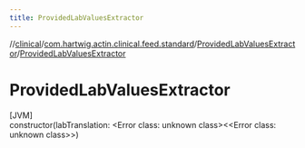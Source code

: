```yaml
---
title: ProvidedLabValuesExtractor
---
```

//[clinical](../../../index.html)/[com.hartwig.actin.clinical.feed.standard](../index.html)/[ProvidedLabValuesExtractor](index.html)/[ProvidedLabValuesExtractor](-provided-lab-values-extractor.html)



# ProvidedLabValuesExtractor



[JVM]\
constructor(labTranslation: &lt;Error class: unknown class&gt;&lt;&lt;Error class: unknown class&gt;&gt;)




